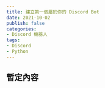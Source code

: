 ```yaml
---
title: 建立第一個屬於你的 Discord Bot
date: 2021-10-02
publish: false
categories:
- Discord 機器人
tags:
- Discord
- Python
---
```

## 暫定內容